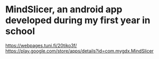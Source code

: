 # MindSlicer, an android app developed during my first year in school
https://webpages.tuni.fi/20tiko3f/  
https://play.google.com/store/apps/details?id=com.mygdx.MindSlicer
